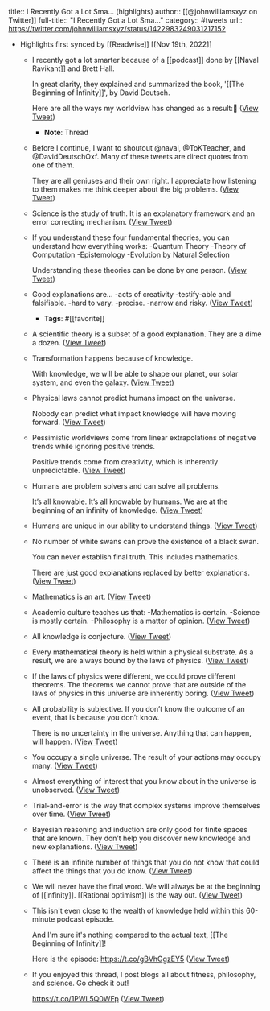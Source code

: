 title:: I Recently Got a Lot Sma... (highlights)
author:: [[@johnwilliamsxyz on Twitter]]
full-title:: "I Recently Got a Lot Sma..."
category:: #tweets
url:: https://twitter.com/johnwilliamsxyz/status/1422983249031217152

- Highlights first synced by [[Readwise]] [[Nov 19th, 2022]]
	- I recently got a lot smarter because of a [[podcast]] done by [[Naval Ravikant]] and Brett Hall. 
	  
	  In great clarity, they explained and summarized the book, '[[The Beginning of Infinity]]', by David Deutsch.
	  
	  Here are all the ways my worldview has changed as a result:🧵 ([View Tweet](https://twitter.com/johnwilliamsxyz/status/1422983249031217152))
		- **Note**: Thread
	- Before I continue, I want to shoutout @naval, @ToKTeacher, and @DavidDeutschOxf. Many of these tweets are direct quotes from one of them.
	  
	  They are all geniuses and their own right. I appreciate how listening to them makes me think deeper about the big problems. ([View Tweet](https://twitter.com/johnwilliamsxyz/status/1422983250016980993))
	- Science is the study of truth. It is an explanatory framework and an error correcting mechanism. ([View Tweet](https://twitter.com/johnwilliamsxyz/status/1422983251057053696))
	- If you understand these four fundamental theories, you can understand how everything works:
	  -Quantum Theory
	  -Theory of Computation
	  -Epistemology
	  -Evolution by Natural Selection
	  
	  Understanding these theories can be done by one person. ([View Tweet](https://twitter.com/johnwilliamsxyz/status/1422983251967234052))
	- Good explanations are…
	  -acts of creativity
	  -testify-able and falsifiable.
	  -hard to vary.
	  -precise.
	  -narrow and risky. ([View Tweet](https://twitter.com/johnwilliamsxyz/status/1422983252923625474))
		- **Tags**: #[[favorite]]
	- A scientific theory is a subset of a good explanation. They are a dime a dozen. ([View Tweet](https://twitter.com/johnwilliamsxyz/status/1422983253846380554))
	- Transformation happens because of knowledge. 
	  
	  With knowledge, we will be able to shape our planet, our solar system, and even the galaxy. ([View Tweet](https://twitter.com/johnwilliamsxyz/status/1422983254693580804))
	- Physical laws cannot predict humans impact on the universe. 
	  
	  Nobody can predict what impact knowledge will have moving forward. ([View Tweet](https://twitter.com/johnwilliamsxyz/status/1422983255607947267))
	- Pessimistic worldviews come from linear extrapolations of negative trends while ignoring positive trends. 
	  
	  Positive trends come from creativity, which is inherently unpredictable. ([View Tweet](https://twitter.com/johnwilliamsxyz/status/1422983256455188486))
	- Humans are problem solvers and can solve all problems.
	  
	  It’s all knowable. It’s all knowable by humans. We are at the beginning of an infinity of knowledge. ([View Tweet](https://twitter.com/johnwilliamsxyz/status/1422983257377943556))
	- Humans are unique in our ability to understand things. ([View Tweet](https://twitter.com/johnwilliamsxyz/status/1422983258472685571))
	- No number of white swans can prove the existence of a black swan. 
	  
	  You can never establish final truth. This includes mathematics. 
	  
	  There are just good explanations replaced by better explanations. ([View Tweet](https://twitter.com/johnwilliamsxyz/status/1422983259378655232))
	- Mathematics is an art. ([View Tweet](https://twitter.com/johnwilliamsxyz/status/1422983260410421255))
	- Academic culture teaches us that: 
	  -Mathematics is certain.
	  -Science is mostly certain.
	  -Philosophy is a matter of opinion. ([View Tweet](https://twitter.com/johnwilliamsxyz/status/1422983261324816391))
	- All knowledge is conjecture. ([View Tweet](https://twitter.com/johnwilliamsxyz/status/1422983262457184256))
	- Every mathematical theory is held within a physical substrate. As a result, we are always bound by the laws of physics. ([View Tweet](https://twitter.com/johnwilliamsxyz/status/1422983263262547970))
	- If the laws of physics were different, we could prove different theorems. The theorems we cannot prove that are outside of the laws of physics in this universe are inherently boring. ([View Tweet](https://twitter.com/johnwilliamsxyz/status/1422983264076242951))
	- All probability is subjective. If you don’t know the outcome of an event, that is because you don’t know. 
	  
	  There is no uncertainty in the universe. Anything that can happen, will happen. ([View Tweet](https://twitter.com/johnwilliamsxyz/status/1422983265078628362))
	- You occupy a single universe. The result of your actions may occupy many. ([View Tweet](https://twitter.com/johnwilliamsxyz/status/1422983265976262659))
	- Almost everything of interest that you know about in the universe is unobserved. ([View Tweet](https://twitter.com/johnwilliamsxyz/status/1422983266861207560))
	- Trial-and-error is the way that complex systems improve themselves over time. ([View Tweet](https://twitter.com/johnwilliamsxyz/status/1422983267695923205))
	- Bayesian reasoning and induction are only good for finite spaces that are known. They don’t help you discover new knowledge and new explanations. ([View Tweet](https://twitter.com/johnwilliamsxyz/status/1422983268652171264))
	- There is an infinite number of things that you do not know that could affect the things that you do know. ([View Tweet](https://twitter.com/johnwilliamsxyz/status/1422983269621108740))
	- We will never have the final word. We will always be at the beginning of [[infinity]]. [[Rational optimism]] is the way out. ([View Tweet](https://twitter.com/johnwilliamsxyz/status/1422983270476693504))
	- This isn't even close to the wealth of knowledge held within this 60-minute podcast episode.
	  
	  And I'm sure it's nothing compared to the actual text, [[The Beginning of Infinity]]!
	  
	  Here is the episode:
	  https://t.co/gBVhGgzEY5 ([View Tweet](https://twitter.com/johnwilliamsxyz/status/1422983271458250754))
	- If you enjoyed this thread, I post blogs all about fitness, philosophy, and science. Go check it out!
	  
	  https://t.co/1PWL5Q0WFp ([View Tweet](https://twitter.com/johnwilliamsxyz/status/1422990822715412482))